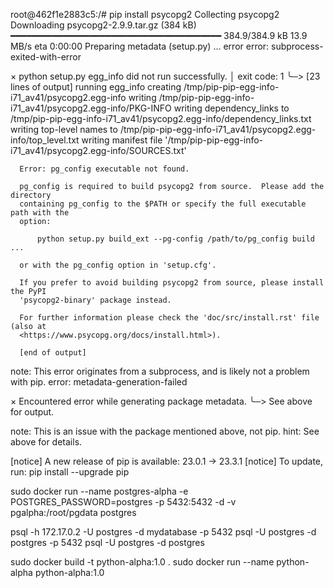 root@462f1e2883c5:/# pip install psycopg2
Collecting psycopg2
  Downloading psycopg2-2.9.9.tar.gz (384 kB)
     ━━━━━━━━━━━━━━━━━━━━━━━━━━━━━━━━━━━━━━━━ 384.9/384.9 kB 13.9 MB/s eta 0:00:00
  Preparing metadata (setup.py) ... error
  error: subprocess-exited-with-error

  × python setup.py egg_info did not run successfully.
  │ exit code: 1
  ╰─> [23 lines of output]
      running egg_info
      creating /tmp/pip-pip-egg-info-i71_av41/psycopg2.egg-info
      writing /tmp/pip-pip-egg-info-i71_av41/psycopg2.egg-info/PKG-INFO
      writing dependency_links to /tmp/pip-pip-egg-info-i71_av41/psycopg2.egg-info/dependency_links.txt
      writing top-level names to /tmp/pip-pip-egg-info-i71_av41/psycopg2.egg-info/top_level.txt
      writing manifest file '/tmp/pip-pip-egg-info-i71_av41/psycopg2.egg-info/SOURCES.txt'

      Error: pg_config executable not found.

      pg_config is required to build psycopg2 from source.  Please add the directory
      containing pg_config to the $PATH or specify the full executable path with the
      option:

          python setup.py build_ext --pg-config /path/to/pg_config build ...

      or with the pg_config option in 'setup.cfg'.

      If you prefer to avoid building psycopg2 from source, please install the PyPI
      'psycopg2-binary' package instead.

      For further information please check the 'doc/src/install.rst' file (also at
      <https://www.psycopg.org/docs/install.html>).

      [end of output]

  note: This error originates from a subprocess, and is likely not a problem with pip.
error: metadata-generation-failed

× Encountered error while generating package metadata.
╰─> See above for output.

note: This is an issue with the package mentioned above, not pip.
hint: See above for details.

[notice] A new release of pip is available: 23.0.1 -> 23.3.1
[notice] To update, run: pip install --upgrade pip

sudo docker run --name postgres-alpha -e POSTGRES_PASSWORD=postgres -p 5432:5432 -d -v pgalpha:/root/pgdata postgres

psql -h 172.17.0.2 -U postgres -d mydatabase -p 5432
psql -U postgres -d postgres -p 5432
psql -U postgres -d postgres

sudo docker build -t python-alpha:1.0 .
sudo docker run --name python-alpha python-alpha:1.0